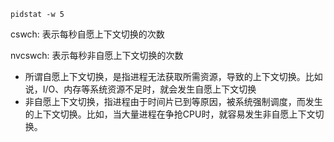 ```
pidstat -w 5
```

cswch: 表示每秒自愿上下文切换的次数

nvcswch: 表示每秒非自愿上下文切换的次数

* 所谓自愿上下文切换，是指进程无法获取所需资源，导致的上下文切换。比如说，I/O、内存等系统资源不足时，就会发生自愿上下文切换
* 非自愿上下文切换，指进程由于时间片已到等原因，被系统强制调度，而发生的上下文切换。比如，当大量进程在争抢CPU时，就容易发生非自愿上下文切换。